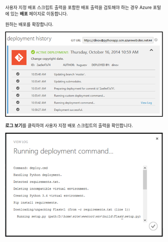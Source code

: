 사용자 지정 배포 스크립트 출력을 포함한 배포 출력을 검토해야 하는 경우 Azure 포털에 있는 **배포** 페이지로 이동합니다.

원하는 배포를 확장합니다.

![](./media/web-sites-python-troubleshoot-deployment/portal-deployment-history.png)

**로그 보기**를 클릭하여 사용자 지정 배포 스크립트의 출력을 확인합니다.

![](./media/web-sites-python-troubleshoot-deployment/portal-deployment-log.png)

<!---HONumber=August15_HO6-->